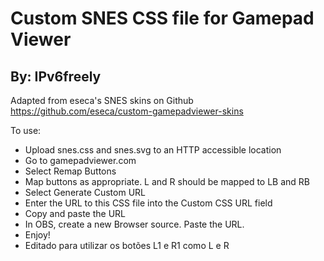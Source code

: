 # Custom SNES CSS file for Gamepad Viewer
## By: IPv6freely
Adapted from eseca's SNES skins on Github
https://github.com/eseca/custom-gamepadviewer-skins

To use:
- Upload snes.css and snes.svg to an HTTP accessible location
- Go to gamepadviewer.com
- Select Remap Buttons
- Map buttons as appropriate. L and R should be mapped to LB and RB
- Select Generate Custom URL
- Enter the URL to this CSS file into the Custom CSS URL field
- Copy and paste the URL
- In OBS, create a new Browser source. Paste the URL.
- Enjoy!
- Editado para utilizar os botões L1 e R1 como L e R
